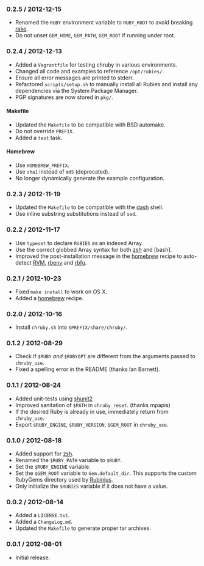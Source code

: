 ### 0.2.5 / 2012-12-15

* Renamed the `RUBY` environment variable to `RUBY_ROOT` to avoid breaking
  [rake](http://rake.rubyforge.org/).
* Do not unset `GEM_HOME`, `GEM_PATH`, `GEM_ROOT` if running under root.

### 0.2.4 / 2012-12-13

* Added a `Vagrantfile` for testing chruby in various environments.
* Changed all code and examples to reference `/opt/rubies/`.
* Ensure all error messages are printed to stderr.
* Refactored `scripts/setup.sh` to manually install all Rubies and install any
  dependencies via the System Package Manager.
* PGP signatures are now stored in `pkg/`.

#### Makefile

* Updated the `Makefile` to be compatible with BSD automake.
* Do not override `PREFIX`.
* Added a `test` task.

#### Homebrew

* Use `HOMEBREW_PREFIX`.
* Use `sha1` instead of `md5` (deprecated).
* No longer dynamically generate the example configuration.

### 0.2.3 / 2012-11-19

* Updated the `Makefile` to be compatible with the [dash] shell.
* Use inline substring substitutions instead of `sed`.

### 0.2.2 / 2012-11-17

* Use `typeset` to declare `RUBIES` as an indexed Array.
* Use the correct globbed Array syntax for both [zsh] and [bash].
* Improved the post-installation message in the [homebrew] recipe to auto-detect
  [RVM], [rbenv] and [rbfu].

### 0.2.1 / 2012-10-23

* Fixed `make install` to work on OS X.
* Added a [homebrew] recipe.

### 0.2.0 / 2012-10-16

* Install `chruby.sh` into `$PREFIX/share/chruby/`.

### 0.1.2 / 2012-08-29

* Check if `$RUBY` _and_ `$RUBYOPT` are different from the arguments passed to
  `chruby_use`.
* Fixed a spelling error in the README (thanks Ian Barnett).

### 0.1.1 / 2012-08-24

* Added unit-tests using [shunit2](http://code.google.com/p/shunit2/)
* Improved sanitation of `$PATH` in `chruby_reset`. (thanks mpapis)
* If the desired Ruby is already in use, immediately return from `chruby_use`.
* Export `$RUBY_ENGINE`, `$RUBY_VERSION`, `$GEM_ROOT` in `chruby_use`.

### 0.1.0 / 2012-08-18

* Added support for [zsh].
* Renamed the `$RUBY_PATH` variable to `$RUBY`.
* Set the `$RUBY_ENGINE` variable.
* Set the `$GEM_ROOT` variable to `Gem.default_dir`.
  This supports the custom RubyGems directory used by [Rubinius].
* Only initialize the `$RUBIES` variable if it does not have a value.

### 0.0.2 / 2012-08-14

* Added a `LICENSE.txt`.
* Added a `ChangeLog.md`.
* Updated the `Makefile` to generate proper tar archives.

### 0.0.1 / 2012-08-01

* Initial release.

[dash]: http://gondor.apana.org.au/~herbert/dash/
[zsh]: http://www.zsh.org/

[Rubinius]: http://rubini.us/
[homebrew]: http://mxcl.github.com/homebrew/

[RVM]: https://rvm.io/
[rbenv]: https://github.com/sstephenson/rbenv#readme
[rbfu]: https://github.com/hmans/rbfu#readme
